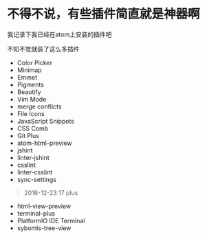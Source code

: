# 不得不说，有些插件简直就是神器啊

我记录下我已经在atom上安装的插件吧

不知不觉就装了这么多插件


- Color Picker
- Minimap
- Emmet
- Pigments
- Beautify
- Vim Mode
- merge conflicts
- File Icons
- JavaScript Snippets
- CSS Comb
- Git Plus
- atom-html-preview
- jshint
- linter-jshint
- csslint
- linter-csslint
- sync-settings
> 2016-12-23  17 plus


- html-view-preview
- terminal-plus
- PlatformIO IDE Terminal
- sybomls-tree-view

